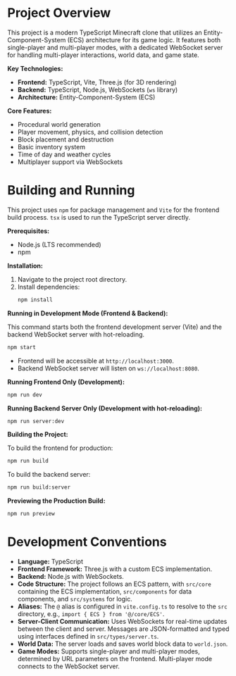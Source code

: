 # Project Overview

This project is a modern TypeScript Minecraft clone that utilizes an Entity-Component-System (ECS) architecture for its game logic. It features both single-player and multi-player modes, with a dedicated WebSocket server for handling multi-player interactions, world data, and game state.

**Key Technologies:**

*   **Frontend:** TypeScript, Vite, Three.js (for 3D rendering)
*   **Backend:** TypeScript, Node.js, WebSockets (`ws` library)
*   **Architecture:** Entity-Component-System (ECS)

**Core Features:**

*   Procedural world generation
*   Player movement, physics, and collision detection
*   Block placement and destruction
*   Basic inventory system
*   Time of day and weather cycles
*   Multiplayer support via WebSockets

# Building and Running

This project uses `npm` for package management and `Vite` for the frontend build process. `tsx` is used to run the TypeScript server directly.

**Prerequisites:**

*   Node.js (LTS recommended)
*   npm

**Installation:**

1.  Navigate to the project root directory.
2.  Install dependencies:
    ```bash
    npm install
    ```

**Running in Development Mode (Frontend & Backend):**

This command starts both the frontend development server (Vite) and the backend WebSocket server with hot-reloading.

```bash
npm start
```

*   Frontend will be accessible at `http://localhost:3000`.
*   Backend WebSocket server will listen on `ws://localhost:8080`.

**Running Frontend Only (Development):**

```bash
npm run dev
```

**Running Backend Server Only (Development with hot-reloading):**

```bash
npm run server:dev
```

**Building the Project:**

To build the frontend for production:

```bash
npm run build
```

To build the backend server:

```bash
npm run build:server
```

**Previewing the Production Build:**

```bash
npm run preview
```

# Development Conventions

*   **Language:** TypeScript
*   **Frontend Framework:** Three.js with a custom ECS implementation.
*   **Backend:** Node.js with WebSockets.
*   **Code Structure:** The project follows an ECS pattern, with `src/core` containing the ECS implementation, `src/components` for data components, and `src/systems` for logic.
*   **Aliases:** The `@` alias is configured in `vite.config.ts` to resolve to the `src` directory, e.g., `import { ECS } from '@/core/ECS'`.
*   **Server-Client Communication:** Uses WebSockets for real-time updates between the client and server. Messages are JSON-formatted and typed using interfaces defined in `src/types/server.ts`.
*   **World Data:** The server loads and saves world block data to `world.json`.
*   **Game Modes:** Supports single-player and multi-player modes, determined by URL parameters on the frontend. Multi-player mode connects to the WebSocket server.
